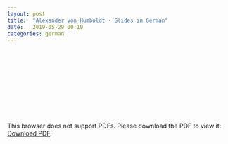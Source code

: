 ```yaml
---
layout: post
title:  "Alexander von Humboldt - Slides in German"
date:   2019-05-29 00:10
categories: german
---
```


<object data="https://irem.dev/humboldt-vortrag.pdf" type="application/pdf" width="700px" height="700px">
    <embed src="https://irem.dev/humboldt-vortrag.pdf">
        <p>This browser does not support PDFs. Please download the PDF to view it: <a href="https://irem.dev/humboldt-vortrag.pdf">Download PDF</a>.</p>
    </embed>
</object>

